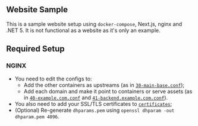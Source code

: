 ## Website Sample
This is a sample website setup using `docker-compose`, Next.js, nginx and .NET 5. It is not functional as a website as it's only an example.

## Required Setup
### NGINX
- You need to edit the configs to:
  - Add the other containers as upstreams (as in [`30-main-base.conf`](./Website.Nginx/configurations/conf.d/30-main-base.conf));
  - Add each domain and make it point to containers or serve assets (as in [`40-example.com.conf`](./Website.Nginx/configurations/conf.d/40-example.com.conf) and [`41-backend.example.com.conf`](./Website.Nginx/configurations/conf.d/41-backend.example.com.conf)).
- You also need to add your SSL/TLS certificates to [`certificates`](./Website.Nginx/certificates);
- (Optional) Re-generate `dhparams.pem` using `openssl dhparam -out dhparam.pem 4096`.
